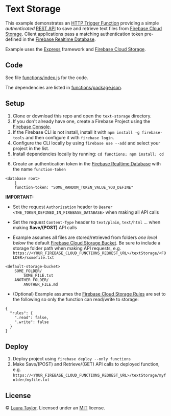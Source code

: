 # Text Storage

This example demonstrates an [HTTP Trigger Function](https://firebase.google.com/docs/functions/http-events) providing a simple *authenticated* [REST API](https://en.wikipedia.org/wiki/Representational_state_transfer) to save and retrieve text files from [Firebase Cloud Storage](https://firebase.google.com/docs/storage/).  Client applications pass a matching authentication token pre-defined in the [Firebase Realtime Database](https://firebase.google.com/products/database/).

Example uses the [Express](https://expressjs.com/) framework and [Firebase Cloud Storage](https://firebase.google.com/docs/storage/).

## Code

See file [functions/index.js](functions/index.js) for the code.

The dependencies are listed in [functions/package.json](functions/package.json).

## Setup

1. Clone or download this repo and open the `text-storage` directory.
1. If you don't already have one, create a Firebase Project using the [Firebase Console](https://console.firebase.google.com).
1. If the Firebase CLI is not install, install it with `npm install -g firebase-tools` and then configure it with `firebase login`.
1. Configure the CLI locally by using `firebase use --add` and select your project in the list.
1. Install dependencies locally by running: `cd functions; npm install; cd -`
1. Create an authentication token in the [Firebase Realtime Database](https://firebase.google.com/products/database/) with the name `function-token`
```
<database root>
    |
    function-token: "SOME_RANDOM_TOKEN_VALUE_YOU_DEFINE"
```


**IMPORTANT:**  

* Set the request `Authorization` header to `Bearer <THE_TOKEN_DEFINED_IN_FIREBASE_DATABASE>` when making all API calls

* Set the request `Content-Type` header to `text/plain`, `text/html` ... when making **Save/(POST)** API calls

* Example assumes all files are stored/retrieved from folders *one level below* the default [Firebase Cloud Storage Bucket](https://firebase.google.com/docs/storage/).  Be sure to include a storage folder path when making API requests, e.g. `https://<YOUR_FIREBASE_CLOUD_FUNCTIONS_REQUEST_URL>/textStorage/<FOLDER>/somefile.txt`

```
<default-storage-bucket>
    SOME_FOLDER/
        SOME_FILE.txt
    ANOTHER_FOLDER/
        ANOTHER_FILE.md
```


* (Optional) Example assumes the [Firebase Cloud Storage Rules](https://firebase.google.com/docs/storage/security/) are set to the following so only the function can read/write to storage:

```
{
  "rules": {
    ".read": false,
    ".write": false
  }
}
```


## Deploy

1. Deploy project using `firebase deploy --only functions`
1. Make Save/(POST) and Retrieve/(GET) API calls to deployed function, e.g. `https://<YOUR_FIREBASE_CLOUD_FUNCTIONS_REQUEST_URL>/textStorage/myfolder/myfile.txt`


 ## License

 © [Laura Taylor](https://github.com/techstreams). Licensed under an [MIT](../LICENSE) license.
